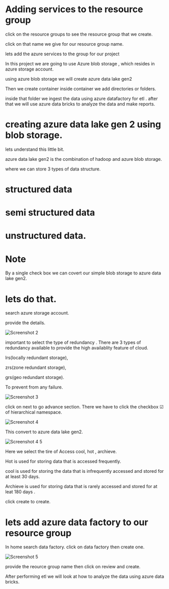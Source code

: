 # Adding services to the resource group
click on the resource groups to see the resource group that we create.

click on that name we give for our resource group name.

lets add the azure services to the group for our project

In this project we are going to use
Azure blob storage , which resides in azure storage account.

using azure blob storage we will create azure data lake gen2

Then we create container inside container we add directories or folders.

inside that folder we ingest the data using  azure datafactory for etl .
after that we will use azure data bricks to analyze the data and make reports.

# creating azure data lake gen 2 using blob storage.

lets understand this little bit.

azure data lake gen2 is the combination of hadoop and azure blob storage.

where we can store 3 types of data structure.

# structured data
# semi structured data
# unstructured data.

# Note 
By a single check box we can covert our simple blob storage to azure data lake gen2.

# lets do that.

search azure storage account.

provide the details.

![Screenshot 2](https://github.com/rashmiranjan042/Azure_data_engineering_olympic_data/assets/106671482/2b3d5b2c-908f-4d19-b737-c0b9e4befb82)

important to select the type of redundancy .
There are 3 types of redundancy available to provide the high availablity feature of cloud.

lrs(locally redundant storage),

zrs(zone redundant storage),

grs(geo redundant storage).

To prevent from any failure.

![Screenshot 3](https://github.com/rashmiranjan042/Azure_data_engineering_olympic_data/assets/106671482/58fc8dc4-a29d-4539-ab52-94994470e7fd)

click on next to go advance section.
There we have to click the checkbox ☑ of hierarchical namespace.

![Screenshot 4](https://github.com/rashmiranjan042/Azure_data_engineering_olympic_data/assets/106671482/575072eb-40c2-45af-af3f-c51b2bb867e3)

This convert to azure data lake gen2.

![Screenshot 4 5](https://github.com/rashmiranjan042/Azure_data_engineering_olympic_data/assets/106671482/58b2bf95-c884-4097-8f18-8901db40bfcc)

Here we select the tire of  Access
cool, hot , archieve.

Hot is used for storing data that is accessed frequently.

cool is used for storing the data that is infrequently accessed and stored for at least 30 days.

Archieve is used for storing data that is rarely accessed and stored for at leat 180 days .

click create to create.

# lets add azure data factory to our resource group

In home search data factory.
click on data factory then create one.

![Screenshot 5](https://github.com/rashmiranjan042/Azure_data_engineering_olympic_data/assets/106671482/a896860a-2aae-4e22-b349-bea3fd314e93)

provide the reource group name then click on review and create.


After performing etl we will look at how to analyze the data using azure data bricks.

